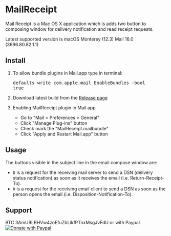 MailReceipt
=========

Mail Receipt is a Mac OS X application which is adds two button to composing window for delivery notification and read receipt requests.

Latest supported version is macOS Monterey (12.3) Mail 16.0 (3696.80.82.1.1)

Install
-------

1. To allow bundle plugins in Mail.app type in terminal: <pre>defaults write com.apple.mail EnableBundles -bool true</pre>

2. Download latest build from the [Release page](https://github.com/scr34m/MailReceipt/releases)

3. Enabling MailReceipt plugin in Mail.app
   - Go to "Mail > Preferences > General"
   - Click "Manage Plug-ins" button
   - Check mark the "MailReceipt.mailbundle"
   - Click "Apply and Restart Mail.app" button


Usage
-----

The buttons visible in the subject line in the email compose window are:
- `D` is a request for the receiving mail server to send a DSN (delivery status notification) as soon as it receives the email (i.e. Return-Receipt-To).
- `R` is a request for the receiving email client to send a DSN as soon as the person opens the email (i.e. Disposition-Notification-To).


Support
-------

BTC 3AmU9LBHVw4zoEfuZbLikfPTnxMsgJvFdU or with Paypal [![Donate with Paypal](https://www.paypalobjects.com/webstatic/en_US/btn/btn_donate_pp_142x27.png)](https://www.paypal.com/cgi-bin/webscr?cmd=_s-xclick&hosted_button_id=6EHPY7RM8A4JY)